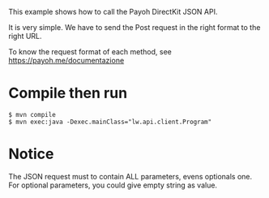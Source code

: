 This example shows how to call the Payoh DirectKit JSON API.

It is very simple. We have to send the Post request in the right format to the right URL.

To know the request format of each method, see https://payoh.me/documentazione 

# Compile then run
```
$ mvn compile
$ mvn exec:java -Dexec.mainClass="lw.api.client.Program"
```

# Notice

The JSON request must to contain ALL parameters, evens optionals one. For optional parameters, you could give empty string as value.
